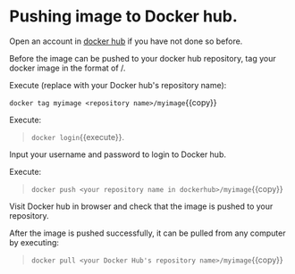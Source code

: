 # Pushing image to Docker hub.

Open an account in [docker hub](https://hub.docker.com/) if you have not done so before.

Before the image can be pushed to your docker hub repository, 
tag your docker image in the format of <your repository name in dockerhub>/<your image name>.

Execute (replace <repository name> with your Docker hub's repository name):

`docker tag myimage <repository name>/myimage`{{copy}}

Execute:

> `docker login`{{execute}}.

Input your username and password to login to Docker hub.

Execute: 

> `docker push <your repository name in dockerhub>/myimage`{{copy}}

Visit Docker hub in browser and check that the image is pushed to your repository.

After the image is pushed successfully, it can be pulled from any computer by executing:

> `docker pull <your Docker Hub's repository name>/myimage`{{copy}}